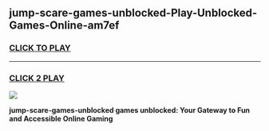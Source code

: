 
## jump-scare-games-unblocked-Play-Unblocked-Games-Online-am7ef
<h3>
<a href="https://premium76.site?title=jump-scare-games-unblocked&ref=25A">CLICK TO PLAY</a></h3>
<hr>

<h3>
<a href="https://premium76.site?title=jump-scare-games-unblocked&ref=25A">CLICK 2 PLAY</a>
  
</h3>

<a href="https://premium76.site?title=jump-scare-games-unblocked&ref=25A"><img src="https://clearcache.store/games.png"></a>


**jump-scare-games-unblocked games unblocked: Your Gateway to Fun and Accessible Online Gaming**
